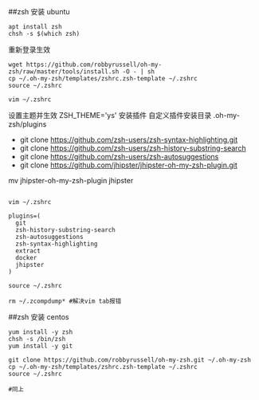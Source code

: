 ##zsh 安装 ubuntu
```
apt install zsh
chsh -s $(which zsh)
```
重新登录生效

```
wget https://github.com/robbyrussell/oh-my-zsh/raw/master/tools/install.sh -O - | sh
cp ~/.oh-my-zsh/templates/zshrc.zsh-template ~/.zshrc
source ~/.zshrc

vim ~/.zshrc
```
设置主题并生效 ZSH_THEME='ys'
安装插件 自定义插件安装目录 .oh-my-zsh/plugins
- git clone https://github.com/zsh-users/zsh-syntax-highlighting.git
- git clone https://github.com/zsh-users/zsh-history-substring-search
- git clone https://github.com/zsh-users/zsh-autosuggestions
- git clone https://github.com/jhipster/jhipster-oh-my-zsh-plugin.git

mv jhipster-oh-my-zsh-plugin jhipster

```

vim ~/.zshrc

plugins=(
  git
  zsh-history-substring-search
  zsh-autosuggestions
  zsh-syntax-highlighting
  extract
  docker
  jhipster
)

source ~/.zshrc

rm ~/.zcompdump* #解决vim tab报错
```

##zsh 安装 centos
```
yum install -y zsh
chsh -s /bin/zsh
yum install -y git

git clone https://github.com/robbyrussell/oh-my-zsh.git ~/.oh-my-zsh
cp ~/.oh-my-zsh/templates/zshrc.zsh-template ~/.zshrc
source ~/.zshrc

#同上
```
